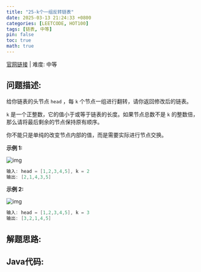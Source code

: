 ```yaml
---
title: "25-k个一组反转链表"
date: 2025-03-13 21:24:33 +0800
categories: [LEETCODE, HOT100]
tags: [链表, 中等]
pin: false
toc: true
math: true
---
```


[官网链接](https://leetcode.cn/problems/reverse-nodes-in-k-group/) \| 难度: 中等

## 问题描述: 

给你链表的头节点 `head` ，每 `k` 个节点一组进行翻转，请你返回修改后的链表。

`k` 是一个正整数，它的值小于或等于链表的长度。如果节点总数不是 `k` 的整数倍，那么请将最后剩余的节点保持原有顺序。

你不能只是单纯的改变节点内部的值，而是需要实际进行节点交换。

**示例 1:**

![img](../assets/img/posts/p25_0.jpg)

```java
输入: head = [1,2,3,4,5], k = 2
输出: [2,1,4,3,5]
```

**示例 2:**

![img](../assets/img/posts/p25_1.jpg)

```java
输入: head = [1,2,3,4,5], k = 3
输出: [3,2,1,4,5]
```





## 解题思路: 







## Java代码: 


